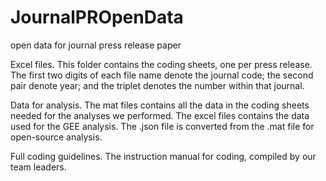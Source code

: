 # JournalPROpenData
open data for journal press release paper

Excel files. This folder contains the coding sheets, one per press release. 
The first two digits of each file name denote the journal code; the second pair denote year; 
and the triplet denotes the number within that journal.

Data for analysis. The mat files contains all the data in the coding sheets needed for the analyses we performed. 
The excel files contains the data used for the GEE analysis. The .json file is converted from the .mat file for open-source analysis.

Full coding guidelines. The instruction manual for coding, compiled by our team leaders.
